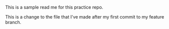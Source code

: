 This is a sample read me for this practice repo.

This is a change to the file that I've made after my first commit to my feature branch. 